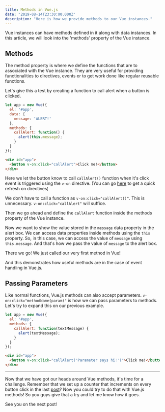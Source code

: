 ```yaml
---
title: Methods in Vue.js
date: "2019-08-14T23:30:00.000Z"
description: "Here is how we provide methods to our Vue instances."
---
```


Vue instances can have methods defined in it along with data instances. In this article, we will look into the 'methods' property of the Vue instance.

## Methods

The method property is where we define the functions that are to associated with the Vue instance. They are very useful for providing functionalities to directives, events or to get work done like regular reusable functions.

Let's give this a test by creating a function to call alert when a button is clicked.

```javascript
let app = new Vue({
  el: '#app',
  data: {
    message: 'ALERT!'
  },
  methods: {
    callAlert: function() {
      alert(this.message);
    }
  }
});
```

```html
<div id="app">
  <button v-on:click="callAlert">Click me!</button>
</div>
```

Here we let the button know to call <code>callAlert()</code> function when it's click event is triggered using the <code>v-on</code> directive. (You can go [here](https://avueblog.netlify.com/fantastic-directives-and-how-to-use-them/) to get a quick refresh on directives)

We don't have to call a function as <code>v-on:click="callAlert()"</code>. This is unnecessary. <code>v-on:click="callAlert"</code> will suffice.

Then we go ahead and define the <code>callAlert</code> function inside the methods property of the Vue instance.

Now we want to show the value stored in the <code>message</code> data property in the alert box. We can access data properties inside methods using the <code>this</code> property. So, in this case, we can access the value of <code>message</code> using <code>this.message</code>. And that's how we pass the value of <code>message</code> to the alert box.

There we go! We just called our very first method in Vue!

And this demonstrates how useful methods are in the case of event handling in Vue.js.

## Passing Parameters

Like normal functions, Vue.js methods can also accept parameters. <code>v-on:click="methodName(param)"</code> is how we can pass parameters to methods. Let's try to expand this on our previous example.

```javascript
let app = new Vue({
  el: '#app',
  methods: {
    callAlert: function(textMessage) {
      alert(textMessage);
    }
  }
});
```

```html
<div id="app">
  <button v-on:click="callAlert('Parameter says hi!')">Click me!</button>
</div>
```

---

Now that we have got our heads around Vue methods, it's time for a challenge. Remember that we set up a counter that increments on every button click in the last [post](https://avueblog.netlify.com/fantastic-directives-and-how-to-use-them/)? Now you could try to do that with Vue.js methods! So you guys give that a try and let me know how it goes. 

See you on the next post!
